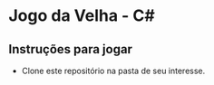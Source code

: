 # Jogo da Velha - C#

## Instruções para jogar

- Clone este repositório na pasta de seu interesse.
